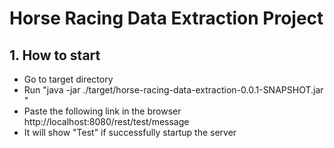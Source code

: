# Horse Racing Data Extraction Project

## 1. How to start
* Go to target directory
* Run "java -jar ./target/horse-racing-data-extraction-0.0.1-SNAPSHOT.jar
"
* Paste the following link in the browser
  http://localhost:8080/rest/test/message
* It will show "Test" if successfully startup the server